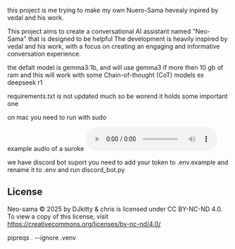 this project is me trying to make my own Nuero-Sama hevealy inpired by vedal and his work.

This project aims to create a conversational AI assistant named "Neo-Sama" that is designed to be helpful The development is heavily inspired by vedal and his work, with a focus on creating an engaging and informative conversation experience.

the defalt model is gemma3:1b, and will use gemma3 if more then 10 gb of ram and this will work with some Chain-of-thought (CoT) models ex deepseek r1

requirements.txt is not updated much so be worend it holds some important one 

on mac you need to run with sudo

example audio of a suroke
<audio controls>
  <source src="suroke.wav" type="audio/wav"> 
  <a href="suroke.wav">Download audio</a>
</audio>

we have discord bot suport you need to add your token to .env.example and rename it to .env and run discord_bot.py

## License
Neo-sama  © 2025 by DJkitty &amp; chris is licensed under CC BY-NC-ND 4.0. To view a copy of this license, visit https://creativecommons.org/licenses/by-nc-nd/4.0/


pipreqs . --ignore .venv